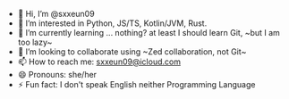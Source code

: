 - 👋 Hi, I’m @sxxeun09
- 👀 I’m interested in Python, JS/TS, Kotlin/JVM, Rust.
- 🌱 I’m currently learning ... nothing? at least I should learn Git, ~but I am too lazy~
- 💞️ I’m looking to collaborate using ~Zed collaboration, not Git~
- 📫 How to reach me: sxxeun09@icloud.com
- 😄 Pronouns: she/her
- ⚡ Fun fact: I don't speak English neither Programming Language

<!---
sxxeun09/sxxeun09 is a ✨ special ✨ repository because its `README.md` (this file) appears on your GitHub profile.
You can click the Preview link to take a look at your changes.
--->
